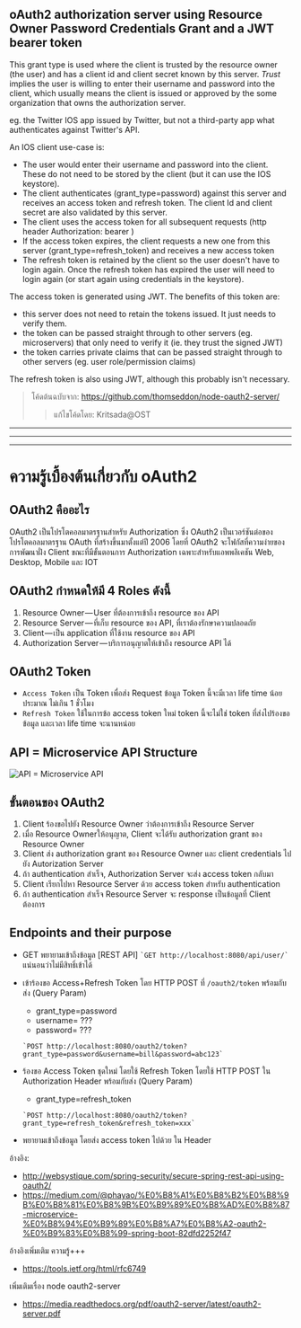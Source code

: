 oAuth2 authorization server using Resource Owner Password Credentials Grant and a JWT bearer token
-----------------------------------------------------------------------------------------
This grant type is used where the client is trusted by the resource owner (the user) and has a client id and 
client secret known by this server.  *Trust* implies the user is willing to enter their username and password into the client, which 
usually means the client is issued or approved by the some organization that owns the authorization server.

eg. the Twitter IOS app issued by Twitter, but not a third-party app what authenticates against Twitter's API.

An IOS client use-case is:
* The user would enter their username and password into the client. These do not need to be stored by the client (but it can use the IOS keystore).
* The client authenticates (grant_type=password) against this server and receives an access token and refresh token. The
 client Id and client secret are also validated by this server.
* The client uses the access token for all subsequent requests (http header Authorization: bearer <token>)
* If the access token expires, the client requests a new one from this server (grant_type=refresh_token)
 and receives a new access token 
* The refresh token is retained by the client so the user doesn't have to login again. 
Once the refresh token has expired the user will need to login again (or start again using credentials in the keystore).

The access token is generated using JWT. The benefits of this token are:
* this server does not need to retain the tokens issued. It just needs to verify them.
* the token can be passed straight through to other servers (eg. microservers) that only need to verify it (ie. they trust the signed JWT)
* the token carries private claims that can be passed straight through to other servers (eg. user role/permission claims)
 
The refresh token is also using JWT, although this probably isn't necessary.

> โค้ดต้นฉบับจาก: https://github.com/thomseddon/node-oauth2-server/
>>  แก้ไขโค้ดโดย: Kritsada@OST

___
___
___

# ความรู้เบื้องต้นเกี่ยวกับ oAuth2
 
## OAuth2 คืออะไร
 
OAuth2 เป็นโปรโตคอลมาตรฐานสำหรับ Authorization ซึ่ง OAuth2 เป็นเวอร์ชันต่อของโปรโตคอลมาตรฐาน OAuth ที่สร้างขึ้นมาตั้งแต่ปี 2006 โดยที่ OAuth2 จะโฟกัสที่ความง่ายของการพัฒนาฝั่ง Client ขณะที่มีขั้นตอนการ Authorization เฉพาะสำหรับแอพพลิเคชัน Web, Desktop, Mobile และ IOT

## OAuth2 กำหนดให้มี 4 Roles ดังนี้

1. Resource Owner — User ที่ต้องการเข้าถึง resource ของ API
2. Resource Server — ที่เก็บ resource ของ API, ที่เราต้องรักษาความปลอดถัย
3. Client — เป็น application ที่ใช้งาน resource ของ API
4. Authorization Server — บริการอนุญาตให้เข้าถึง resource API ได้

## OAuth2 Token
* `Access Token` เป็น Token เพื่อส่ง Request ข้อมูล Token นี้จะมีเวลา life time น้อย ประมาณ ไม่เกิน 1 ชั่วโมง
* `Refresh Token` ใช้ในการข้อ access token ใหม่ token นี้จะไม่ใช่ token ที่ส่งไปร้องขอข้อมูล และเวลา life time จะนานหน่อย

## API = Microservice API Structure

![API = Microservice API](https://cdn-images-1.medium.com/max/800/1*En7I7KOXrutSwDCd1qVXLw.png "Title")

## ขั้นตอนของ OAuth2
1. Client ร้องขอไปยัง Resource Owner ว่าต้องการเข้าถึง Resource Server
2. เมื่อ Resource Ownerให้อนุญาต, Client จะได้รับ authorization grant ของ Resource Owner
3. Client ส่ง authorization grant ของ Resource Owner และ client credentials ไปยัง Autorization Server
4. ถ้า authentication สำเร็จ, Authorization Server จะส่ง access token กลับมา
5. Client เรียกไปหา Resource Server ด้วย access token สำหรับ authentication
6. ถ้า authentication สำเร็จ Resource Server จะ response เป็นข้อมูลที่ Client ต้องการ

## Endpoints and their purpose
* GET พยายามเข้าถึงข้อมูล [REST API] 
`` `GET http://localhost:8080/api/user/` `` แน่นอนว่าไม่มีสิทธิ์เข้าได้ 
* เข้าร้องขอ Access+Refresh Token โดย HTTP POST ที่ `/oauth2/token` พร้อมกับส่ง (Query Param)
   * grant_type=password
   * username= ???
   * password= ??? 

  `` `POST http://localhost:8080/oauth2/token?grant_type=password&username=bill&password=abc123` ``

* ร้องขอ Access Token ชุดใหม่ โดยใช้ Refresh Token โดยใช้ HTTP POST ใน Authorization Header พร้อมกับส่ง (Query Param)
   * grant_type=refresh_token 

  `` `POST http://localhost:8080/oauth2/token?grant_type=refresh_token&refresh_token=xxx` ``

* พยายามเข้าถึงข้อมูล โดยส่ง access token ไปด้วย ใน Header 

อ้างอิง: 
* http://websystique.com/spring-security/secure-spring-rest-api-using-oauth2/
* https://medium.com/@phayao/%E0%B8%A1%E0%B8%B2%E0%B8%9B%E0%B8%81%E0%B8%9B%E0%B9%89%E0%B8%AD%E0%B8%87-microservice-%E0%B8%94%E0%B9%89%E0%B8%A7%E0%B8%A2-oauth2-%E0%B9%83%E0%B8%99-spring-boot-82dfd2252f47 

อ้างอิงเพิ่มเติม ความรู้+++
* https://tools.ietf.org/html/rfc6749


เพิ่มเติมเรื่อง node oauth2-server
* https://media.readthedocs.org/pdf/oauth2-server/latest/oauth2-server.pdf


